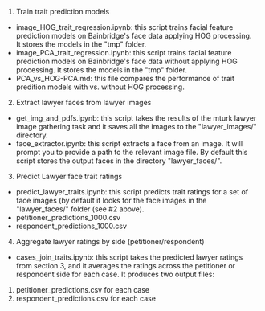 1. Train trait prediction models
  * image_HOG_trait_regression.ipynb: this script trains facial feature prediction models on Bainbridge's face data applying HOG processing. It stores the models in the "tmp" folder. 
  * image_PCA_trait_regression.ipynb: this script trains facial feature prediction models on Bainbridge's face data without applying HOG processing. It stores the models in the "tmp" folder.
  * PCA_vs_HOG-PCA.md: this file compares the performance of trait predition models with vs. without HOG processing.

2. Extract lawyer faces from lawyer images
 * get_img_and_pdfs.ipynb: this script takes the results of the mturk lawyer image gathering task and it saves all the images to the "lawyer_images/" directory.
 * face_extractor.ipynb: this script extracts a face from an image. It will prompt you to provide a path to the relevant image file. By default this script stores the output faces in the directory "lawyer_faces/".

3. Predict Lawyer face trait ratings
  * predict_lawyer_traits.ipynb: this script predicts trait ratings for a set of face images (by default it looks for the face images in the "lawyer_faces/" folder (see #2 above).
  * petitioner_predictions_1000.csv
  * respondent_predictions_1000.csv

4. Aggregate lawyer ratings by side (petitioner/respondent)
 * cases_join_traits.ipynb: this script takes the predicted lawyer ratings from section 3, and it averages the ratings across the petitioner or respondent side for each case. It produces two output files:
  1. petitioner_predictions.csv for each case
  2. respondent_predictions.csv for each case
